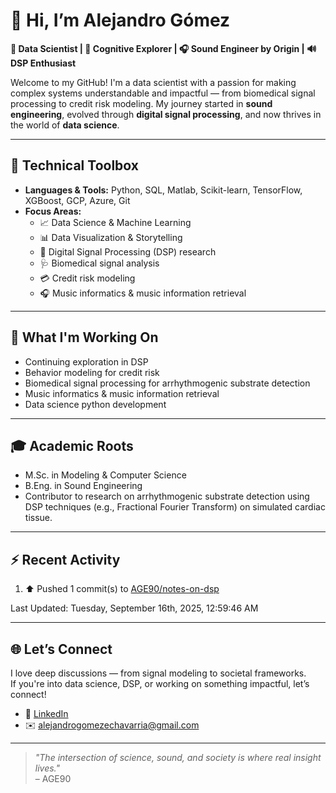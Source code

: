# 👋 Hi, I’m Alejandro Gómez

**🎯 Data Scientist | 🧠 Cognitive Explorer | 🎧 Sound Engineer by Origin | 🔊 DSP Enthusiast**

Welcome to my GitHub! I'm a data scientist with a passion for making complex systems understandable and impactful — from biomedical signal processing to credit risk modeling. My journey started in **sound engineering**, evolved through **digital signal processing**, and now thrives in the world of **data science**.

---

## 🧰 Technical Toolbox

- **Languages & Tools:** Python, SQL, Matlab, Scikit-learn, TensorFlow, XGBoost, GCP, Azure, Git
- **Focus Areas:**
  - 📈 Data Science & Machine Learning
  - 📊 Data Visualization & Storytelling
  - 🧠 Digital Signal Processing (DSP) research
  - 🩺 Biomedical signal analysis
  - 💳 Credit risk modeling
  - 🎧 Music informatics & music information retrieval

---

## 🧪 What I'm Working On

- Continuing exploration in DSP
- Behavior modeling for credit risk
- Biomedical signal processing for arrhythmogenic substrate detection
- Music informatics & music information retrieval
- Data science python development

---

## 🎓 Academic Roots

- M.Sc. in Modeling & Computer Science  
- B.Eng. in Sound Engineering  
- Contributor to research on arrhythmogenic substrate detection using DSP techniques (e.g., Fractional Fourier Transform) on simulated cardiac tissue.

---

## ⚡ Recent Activity

<!--RECENT_ACTIVITY:start-->
1. ⬆️ Pushed 1 commit(s) to [AGE90/notes-on-dsp](https://github.com/AGE90/notes-on-dsp)<br>
<!--RECENT_ACTIVITY:end-->
<!--RECENT_ACTIVITY:last_update-->
Last Updated: Tuesday, September 16th, 2025, 12:59:46 AM
<!--RECENT_ACTIVITY:last_update_end-->

---

## 🌐 Let’s Connect

I love deep discussions — from signal modeling to societal frameworks.  
If you're into data science, DSP, or working on something impactful, let’s connect!

- 🔗 [LinkedIn](https://www.linkedin.com/in/alejandro-ge/)  
- ✉️ <alejandrogomezechavarria@gmail.com>

---

> *"The intersection of science, sound, and society is where real insight lives."*  
– AGE90
